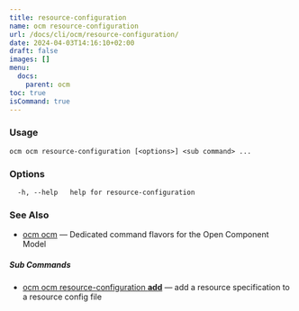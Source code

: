 ```yaml
---
title: resource-configuration
name: ocm resource-configuration
url: /docs/cli/ocm/resource-configuration/
date: 2024-04-03T14:16:10+02:00
draft: false
images: []
menu:
  docs:
    parent: ocm
toc: true
isCommand: true
---
```

### Usage

```
ocm ocm resource-configuration [<options>] <sub command> ...
```

### Options

```
  -h, --help   help for resource-configuration
```

### See Also

* [ocm ocm](/docs/cli/cli)	 &mdash; Dedicated command flavors for the Open Component Model


##### Sub Commands

* [ocm ocm resource-configuration <b>add</b>](/docs/cli/cli/resource-configuration/add)	 &mdash; add a resource specification to a resource config file

